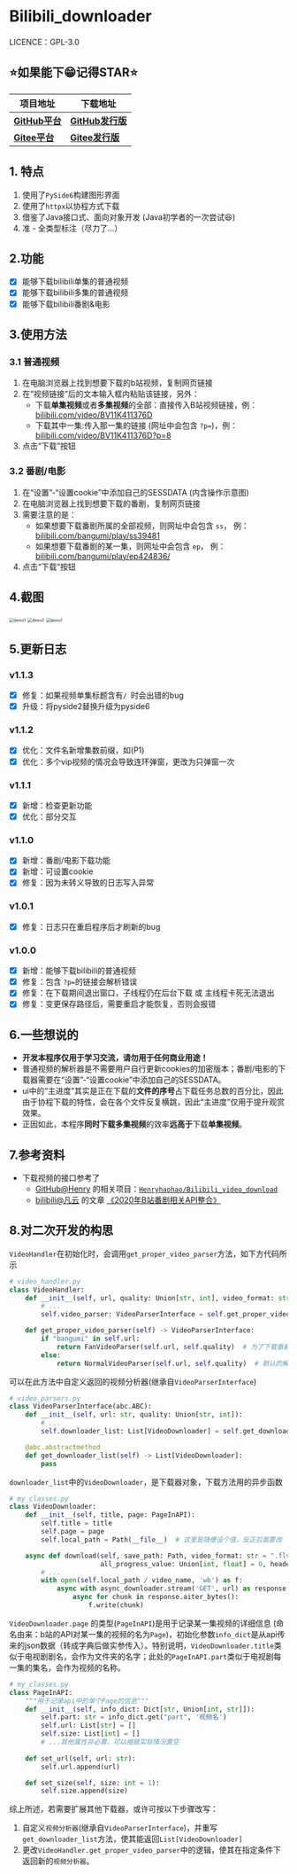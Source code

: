 # Bilibili_downloader

LICENCE：GPL-3.0

## ⭐如果能下😁记得STAR⭐


| **项目地址**                                                 | **下载地址**                                                 |
| ------------------------------------------------------------ | ------------------------------------------------------------ |
| **[GitHub平台](https://github.com/laorange/bilibili_downloader/)** | **[GitHub发行版](https://github.com/laorange/bilibili_downloader/releases/latest)** |
| **[Gitee平台](https://gitee.com/laorange/bilibili_downloader/)** | **[Gitee发行版](https://gitee.com/laorange/bilibili_downloader/releases)** |

## 1.  特点

1. 使用了`PySide6`构建图形界面
2. 使用了`httpx`以协程方式下载
3. 借鉴了Java接口式、面向对象开发 (Java初学者的一次尝试😆)
4. 准 - 全类型标注（尽力了...）

## 2.功能

- [x] 能够下载bilibili单集的普通视频
- [x] 能够下载bilibili多集的普通视频
- [x] 能够下载bilibili番剧&电影

## 3.使用方法

### 3.1  普通视频

1. 在电脑浏览器上找到想要下载的b站视频，复制网页链接
2. 在“视频链接”后的文本输入框内粘贴该链接，另外：
   + 下载**单集视频**或者**多集视频**的全部：直接传入B站视频链接，例：[bilibili.com/video/BV11K411376D](https://www.bilibili.com/video/BV11K411376D)
   + 下载其中一集:传入那一集的链接 (网址中会包含 `?p=`)，例：[bilibili.com/video/BV11K411376D?p=8](https://www.bilibili.com/video/BV11K411376D?p=8)
3. 点击“下载”按钮

### 3.2  番剧/电影

1. 在“设置”-“设置cookie”中添加自己的SESSDATA (内含操作示意图)
2. 在电脑浏览器上找到想要下载的番剧，复制网页链接
3. 需要注意的是：
   + 如果想要下载番剧所属的全部视频，则网址中会包含 `ss`， 例：[bilibili.com/bangumi/play/ss39481](https://www.bilibili.com/bangumi/play/ss39481)
   + 如果想要下载番剧的某一集，则网址中会包含 `ep`， 例：[bilibili.com/bangumi/play/ep424836/](https://www.bilibili.com/bangumi/play/ep424836/)
4. 点击“下载”按钮

## 4.截图

<img src="static/demo1.png" alt="demo1" style="zoom:50%;" />

<img src="static/demo2.png" alt="demo1" style="zoom:50%;" />

<img src="static/demo3.png" alt="demo1" style="zoom:50%;" />

## 5.更新日志

### v1.1.3

- [x] 修复：如果视频单集标题含有`/ `时会出错的bug
- [x] 升级：将pyside2替换升级为pyside6

### v1.1.2

- [x] 优化：文件名新增集数前缀，如(P1)
- [x] 优化：多个vip视频的情况会导致连环弹窗，更改为只弹窗一次

### v1.1.1

- [x] 新增：检查更新功能
- [x] 优化：部分交互

### v1.1.0

- [x] 新增：番剧/电影下载功能
- [x] 新增：可设置cookie
- [x] 修复：因为未转义导致的日志写入异常

### v1.0.1

- [x] 修复：日志只在重启程序后才刷新的bug

### v1.0.0

- [x] 新增：能够下载bilibili的普通视频
- [x] 修复：包含 `?p=`的链接会解析错误
- [x] 修复：在下载期间退出窗口，子线程仍在后台下载 或 主线程卡死无法退出
- [x] 修复：变更保存路径后，需要重启才能恢复，否则会报错

## 6.一些想说的

+ **开发本程序仅用于学习交流，请勿用于任何商业用途！**
+ 普通视频的解析器是不需要用户自行更新cookies的加密版本；番剧/电影的下载器需要在“设置”-“设置cookie”中添加自己的SESSDATA。
+ ui中的“主进度”其实是正在下载的**文件的序号**占下载任务总数的百分比，因此由于协程下载的特性，会在各个文件反复横跳，因此“主进度”仅用于提升观赏效果。
+ 正因如此，本程序**同时下载多集视频**的效率**远高于**下载**单集视频**。

## 7.参考资料

+ 下载视频的接口参考了
  + [GitHub@Henry](https://github.com/Henryhaohao/) 的相关项目：[`Henryhaohao/Bilibili_video_download`](https://github.com/Henryhaohao/Bilibili_video_download)
  + [bilibili@凡云](https://space.bilibili.com/3491267) 的文章 [《2020年B站番剧相关API整合》](https://www.bilibili.com/read/cv5293665/)

## 8.对二次开发的构思

`VideoHandler`在初始化时，会调用`get_proper_video_parser`方法，如下方代码所示

```python
# video_handler.py
class VideoHandler:
    def __init__(self, url, quality: Union[str, int], video_format: str, save_path: Path):
		# ...
        self.video_parser: VideoParserInterface = self.get_proper_video_parser()

    def get_proper_video_parser(self) -> VideoParserInterface:
        if "bangumi" in self.url:
            return FanVideoParser(self.url, self.quality)  # 为了下载番剧/电影的解析器
        else:
            return NormalVideoParser(self.url, self.quality)  # 默认的解析器
```

可以在此方法中自定义返回的视频分析器(继承自`VideoParserInterface`)

```python
# video_parsers.py
class VideoParserInterface(abc.ABC):
    def __init__(self, url: str, quality: Union[str, int]):
        # ...
        self.downloader_list: List[VideoDownloader] = self.get_downloader_list()

    @abc.abstractmethod
    def get_downloader_list(self) -> List[VideoDownloader]:
        pass
```

`downloader_list`中的`VideoDownloader`，是下载器对象，下载方法用的异步函数

```python
# my_classes.py
class VideoDownloader:
    def __init__(self, title, page: PageInAPI):
        self.title = title
        self.page = page
        self.local_path = Path(__file__)  # 这里是随便设个值，反正后面要改

    async def download(self, save_path: Path, video_format: str = ".flv",
                       all_progress_value: Union[int, float] = 0, headers: dict = None):
        # ...
        with open(self.local_path / video_name, 'wb') as f:
            async with async_downloader.stream('GET', url) as response:
                async for chunk in response.aiter_bytes():
                    f.write(chunk)
```

`VideoDownloader.page` 的类型(`PageInAPI`)是用于记录某一集视频的详细信息 (命名由来：b站的API对某一集的视频的名为`Page`)，初始化参数`info_dict`是从api传来的json数据（转成字典后做实参传入）。特别说明，`VideoDownloader.title`类似于电视剧剧名，会作为文件夹的名字；此处的`PageInAPI.part`类似于电视剧每一集的集名，会作为视频的名称。

```python
# my_classes.py
class PageInAPI:
    """用于记录api中的单个Page的信息"""
    def __init__(self, info_dict: Dict[str, Union[int, str]]):
        self.part: str = info_dict.get("part", '视频名')
        self.url: List[str] = []
        self.size: List[int] = []
        # ...其他属性非必需，可以根据实际情况置空
        
    def set_url(self, url: str):
        self.url.append(url)

    def set_size(self, size: int = 1):
        self.size.append(size)
```

综上所述，若需要扩展其他下载器，或许可按以下步骤改写：

1. 自定义`视频分析器`(继承自`VideoParserInterface`)，并重写`get_downloader_list`方法，使其能返回`List[VideoDownloader]`
2. 更改`VideoHandler.get_proper_video_parser`中的逻辑，使其在指定条件下返回新的`视频分析器`。



